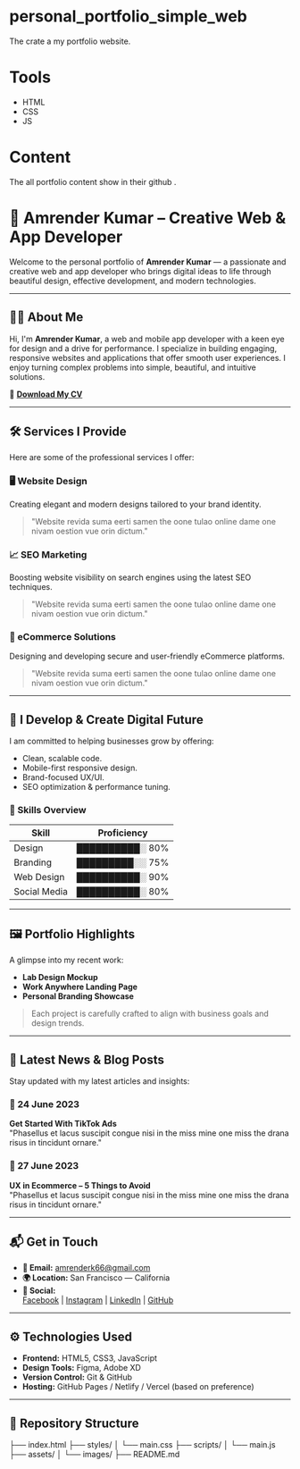 # personal_portfolio_simple_web
The crate a my portfolio website.
# Tools
- HTML
- CSS
- JS
# Content
The all portfolio content show in their github .
# 💼 Amrender Kumar – Creative Web & App Developer

Welcome to the personal portfolio of **Amrender Kumar** — a passionate and creative web and app developer who brings digital ideas to life through beautiful design, effective development, and modern technologies.

---

## 👨‍💻 About Me

Hi, I'm **Amrender Kumar**, a web and mobile app developer with a keen eye for design and a drive for performance. I specialize in building engaging, responsive websites and applications that offer smooth user experiences. I enjoy turning complex problems into simple, beautiful, and intuitive solutions.

📄 **[Download My CV](#)**

---

## 🛠 Services I Provide

Here are some of the professional services I offer:

### 🖥 Website Design
Creating elegant and modern designs tailored to your brand identity.

> "Website revida suma eerti samen the oone tulao online dame one nivam oestion vue orin dictum."

### 📈 SEO Marketing
Boosting website visibility on search engines using the latest SEO techniques.

> "Website revida suma eerti samen the oone tulao online dame one nivam oestion vue orin dictum."

### 🛒 eCommerce Solutions
Designing and developing secure and user-friendly eCommerce platforms.

> "Website revida suma eerti samen the oone tulao online dame one nivam oestion vue orin dictum."

---

## 🚀 I Develop & Create Digital Future

I am committed to helping businesses grow by offering:

- Clean, scalable code.
- Mobile-first responsive design.
- Brand-focused UX/UI.
- SEO optimization & performance tuning.

### 🔧 Skills Overview

| Skill         | Proficiency |
|---------------|-------------|
| Design        | ██████████░ 80% |
| Branding      | █████████░░ 75% |
| Web Design    | ██████████░ 90% |
| Social Media  | ██████████░ 80% |

---

## 🖼 Portfolio Highlights

A glimpse into my recent work:

- **Lab Design Mockup**
- **Work Anywhere Landing Page**
- **Personal Branding Showcase**

> Each project is carefully crafted to align with business goals and design trends.

---

## 📰 Latest News & Blog Posts

Stay updated with my latest articles and insights:

### 📅 24 June 2023  
**Get Started With TikTok Ads**  
"Phasellus et lacus suscipit congue nisi in the miss mine one miss the drana risus in tincidunt ornare."


### 📅 27 June 2023  
**UX in Ecommerce – 5 Things to Avoid**  
"Phasellus et lacus suscipit congue nisi in the miss mine one miss the drana risus in tincidunt ornare."


---

## 📬 Get in Touch

- **📧 Email:** amrenderk66@gmail.com  
- **🌍 Location:** San Francisco — California  
- **🔗 Social:**  
  [Facebook](https://www.facebook.com/amrenderkumar.amrender.923) | [Instagram](https://www.instagram.com/killerboy_110/) | [LinkedIn](https://www.linkedin.com/in/amrender-kumar-a1740b2a7/) | [GitHub](https://github.com/Amrenderkumar)

---

## ⚙ Technologies Used

- **Frontend:** HTML5, CSS3, JavaScript
- **Design Tools:** Figma, Adobe XD
- **Version Control:** Git & GitHub
- **Hosting:** GitHub Pages / Netlify / Vercel (based on preference)

---

## 📂 Repository Structure

├── index.html
├── styles/
│ └── main.css
├── scripts/
│ └── main.js
├── assets/
│ └── images/
├── README.md
